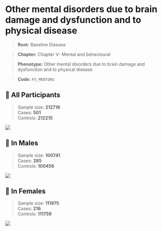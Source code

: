 # Other mental disorders due to brain damage and dysfunction and to physical disease

> **Root:** Baseline Disease  

> **Chapter:** Chapter V- Mental and behavioural  

> **Phenotype:** Other mental disorders due to brain damage and dysfunction and to physical disease  

> **Code:** `F5_MENTORG`

## 🧪 All Participants  
> Sample size: **212716**  
> Cases: **501**  
> Controls: **212215**
<img src="/Disease/Figures/ALL/Incidence/F5_MENTORG.png"/>
<CsvTable src="/public/Disease/Data/ALL/Incidence/COX_F5_MENTORG.csv" label="🔍 View full results" />

## 👨 In Males  
> Sample size: **100741**  
> Cases: **285**  
> Controls: **100456**
<img src="/Disease/Figures/Male/Incidence/F5_MENTORG.png"/>
<CsvTable src="/public/Disease/Data/Male/Incidence/COX_F5_MENTORG.csv" label="🔍 View full results" />

## 👩 In Females  
> Sample size: **111975**  
> Cases: **216**  
> Controls: **111759**
<img src="/Disease/Figures/Female/Incidence/F5_MENTORG.png"/>
<CsvTable src="/public/Disease/Data/Female/Incidence/COX_F5_MENTORG.csv" label="🔍 View full results" />
